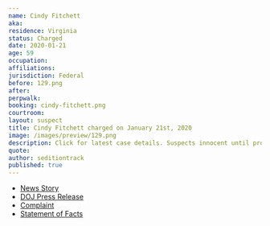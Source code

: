```yaml
---
name: Cindy Fitchett
aka:
residence: Virginia
status: Charged
date: 2020-01-21
age: 59
occupation:
affiliations:
jurisdiction: Federal
before: 129.png
after:
perpwalk:
booking: cindy-fitchett.png
courtroom:
layout: suspect
title: Cindy Fitchett charged on January 21st, 2020
image: /images/preview/129.png
description: Click for latest case details. Suspects innocent until proven guilty.
quote:
author: seditiontrack
published: true
---
```


- [News Story](https://www.wtvr.com/news/local-news/cindy-fitchett-mathews-virginia-woman-arraigned-on-capitol-riot-charges-pleads-not-guilty)
- [DOJ Press Release](https://www.justice.gov/opa/pr/thirteen-charged-federal-court-following-riot-united-states-capitol)
- [Complaint](https://www.justice.gov/opa/press-release/file/1351716/download)
- [Statement of Facts](https://www.justice.gov/opa/press-release/file/1351721/download)
